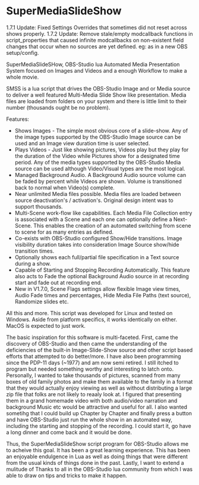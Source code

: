 # SuperMediaSlideShow

1.7.1 Update: Fixed Settings Overrides that sometimes did not reset across shows properly.
1.7.2 Update: Remove stale/empty modcallback functions in script_properties that caused infinite modcallbacks on non-existent field changes that occur when no sources are yet defined.  eg: as in a new OBS setup/config.

SuperMediaSlideSHow, OBS-Studio lua Automated Media Presentation System focused on Images and Videos and a enough Workflow to make a whole movie.

SMSS is a lua script that drives the OBS-Studio Image and or Media source to deliver a well featured Multi-Media Slide Show like presentation. Media files are loaded from folders on your system and there is little limit to their number (thousands ought be no problem).

Features:
* Shows Images - The simple most obvious core of a slide-show.  Any of the image types supported by the OBS-Studio Image source can be used and an Image view duration time is user selected.
* Plays Videos - Just like showing pictures, Videos play but they play for the duration of the Video while Pictures show for a designated time period. Any of the media types supported by the OBS-Studio Media source can be used although Video/Visual types are the most logical. 
* Managed Background Audio. A Background Audio source volume can be faded by percent while Videos are shown. Volume is transitioned back to normal when Video(s) complete.
* Near unlimited Media files possible. Media files are loaded between source deactivation's / activation's. Original design intent was to support thousands.
* Multi-Scene work-flow like capabilities. Each Media File Collection entry is associated with a Scene and each one can optionally define a Next-Scene. This enables the creation of an automated switching from scene to scene for as many entries as defined.
* Co-exists with OBS-Studio configured Show/Hide transitions. Image visibility duration takes into consideration Image Source show/hide transition times. 
* Optionally shows each full/partial file specification in a Text source during a show. 
* Capable of Starting and Stopping Recording Automatically.  This feature also acts to Fade the optional Background Audio source in at recording start and fade out at recording end.
* New in V1.7.0, Scene Flags settings allow flexible Image view times, Audio Fade times and percentages, Hide Media File Paths (text source), Randomize slides etc.

All this and more. This script was developed for Linux and tested on Windows. Aside from platform specifics, it works identically on either. MacOS is expected to just work.

The basic inspiration for this software is multi-faceted.  First, came the discovery of OBS-Studio and then came the understanding of the deficiencies of the built-in Image-Slide-Show source and other script based efforts that attempted to do better/more.  I have also been programming since the PDP-11 days (~1977) and am now semi retired.  I still itched to program but needed something worthy and interesting to latch onto.  Personally, I wanted to take thousands of pictures, scanned from many boxes of old family photos and make them available to the family in a format that they would actually enjoy viewing as well as without distributing a large zip file that folks are not likely to reaaly look at.  I figured that presenting them in a grand homemade video with both audio/video narration and background Music etc would be attractive and useful for all.  I also wanted sometihg that I could build up Chapter by Chapter and finally press a button and have OBS-Studio just run the whole show in an automated way, including the starting and stopping of the recording.  I could start it, go have a long dinner and come back and it would be done.

Thus, the SuperMediaSlideShow script program for OBS-Studio allows me to acheive this goal.  It has been a great learning experience.  This has been an enjoyable endulgence in Lua as well as doing things that were different from the usual kinds of things done in the past. Lastly, I want to extend a mulitude of Thanks to all in the OBS-Studio lua community from which I was able to draw on tips and tricks to make it happen.
